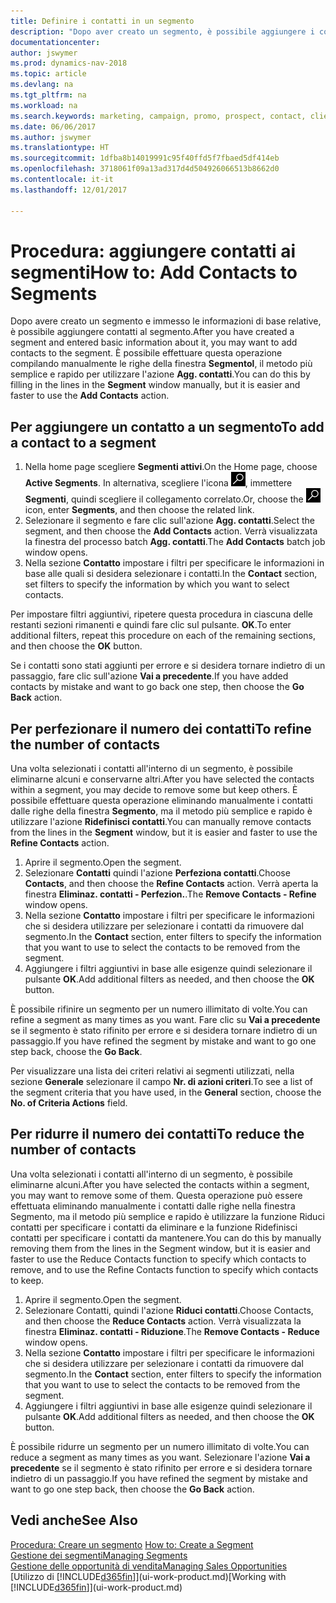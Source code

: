 ```yaml
---
title: Definire i contatti in un segmento
description: "Dopo aver creato un segmento, è possibile aggiungere i contatti al segmento, ad esempio, come parte di una campagna di marketing mirata ai clienti o contatti specifici."
documentationcenter: 
author: jswymer
ms.prod: dynamics-nav-2018
ms.topic: article
ms.devlang: na
ms.tgt_pltfrm: na
ms.workload: na
ms.search.keywords: marketing, campaign, promo, prospect, contact, client, customer
ms.date: 06/06/2017
ms.author: jswymer
ms.translationtype: HT
ms.sourcegitcommit: 1dfba8b14019991c95f40ffd5f7fbaed5df414eb
ms.openlocfilehash: 3718061f09a13ad317d4d504926066513b8662d0
ms.contentlocale: it-it
ms.lasthandoff: 12/01/2017

---
```

# <a name="how-to-add-contacts-to-segments"></a><span data-ttu-id="bffd6-103">Procedura: aggiungere contatti ai segmenti</span><span class="sxs-lookup"><span data-stu-id="bffd6-103">How to: Add Contacts to Segments</span></span>
<span data-ttu-id="bffd6-104">Dopo avere creato un segmento e immesso le informazioni di base relative, è possibile aggiungere contatti al segmento.</span><span class="sxs-lookup"><span data-stu-id="bffd6-104">After you have created a segment and entered basic information about it, you may want to add contacts to the segment.</span></span> <span data-ttu-id="bffd6-105">È possibile effettuare questa operazione compilando manualmente le righe della finestra **Segmentol**, il metodo più semplice e rapido per utilizzare l'azione **Agg. contatti**.</span><span class="sxs-lookup"><span data-stu-id="bffd6-105">You can do this by filling in the lines in the **Segment** window manually, but it is easier and faster to use the **Add Contacts** action.</span></span>

## <a name="to-add-a-contact-to-a-segment"></a><span data-ttu-id="bffd6-106">Per aggiungere un contatto a un segmento</span><span class="sxs-lookup"><span data-stu-id="bffd6-106">To add a contact to a segment</span></span>
1. <span data-ttu-id="bffd6-107">Nella home page scegliere **Segmenti attivi**.</span><span class="sxs-lookup"><span data-stu-id="bffd6-107">On the Home page, choose **Active Segments**.</span></span> <span data-ttu-id="bffd6-108">In alternativa, scegliere l'icona ![Cerca pagina o report](media/ui-search/search_small.png "icona Cerca pagina o report"), immettere **Segmenti**, quindi scegliere il collegamento correlato.</span><span class="sxs-lookup"><span data-stu-id="bffd6-108">Or, choose the ![Search for Page or Report](media/ui-search/search_small.png "Search for Page or Report icon") icon, enter **Segments**, and then choose the related link.</span></span>  
2. <span data-ttu-id="bffd6-109">Selezionare il segmento e fare clic sull'azione **Agg. contatti**.</span><span class="sxs-lookup"><span data-stu-id="bffd6-109">Select the segment, and then choose the **Add Contacts** action.</span></span> <span data-ttu-id="bffd6-110">Verrà visualizzata la finestra del processo batch **Agg. contatti**.</span><span class="sxs-lookup"><span data-stu-id="bffd6-110">The **Add Contacts** batch job window opens.</span></span>
3. <span data-ttu-id="bffd6-111">Nella sezione **Contatto** impostare i filtri per specificare le informazioni in base alle quali si desidera selezionare i contatti.</span><span class="sxs-lookup"><span data-stu-id="bffd6-111">In the **Contact** section, set filters to specify the information by which you want to select contacts.</span></span>

<span data-ttu-id="bffd6-112">Per impostare filtri aggiuntivi, ripetere questa procedura in ciascuna delle restanti sezioni rimanenti e quindi fare clic sul pulsante. **OK**.</span><span class="sxs-lookup"><span data-stu-id="bffd6-112">To enter additional filters, repeat this procedure on each of the remaining sections, and then choose the **OK** button.</span></span>

<span data-ttu-id="bffd6-113">Se i contatti sono stati aggiunti per errore e si desidera tornare indietro di un passaggio, fare clic sull'azione **Vai a precedente**.</span><span class="sxs-lookup"><span data-stu-id="bffd6-113">If you have added contacts by mistake and want to go back one step, then choose the **Go Back** action.</span></span>

## <a name="to-refine-the-number-of-contacts"></a><span data-ttu-id="bffd6-114">Per perfezionare il numero dei contatti</span><span class="sxs-lookup"><span data-stu-id="bffd6-114">To refine the number of contacts</span></span>
<span data-ttu-id="bffd6-115">Una volta selezionati i contatti all'interno di un segmento, è possibile eliminarne alcuni e conservarne altri.</span><span class="sxs-lookup"><span data-stu-id="bffd6-115">After you have selected the contacts within a segment, you may decide to remove some but keep others.</span></span> <span data-ttu-id="bffd6-116">È possibile effettuare questa operazione eliminando manualmente i contatti dalle righe della finestra **Segmento**, ma il metodo più semplice e rapido è utilizzare l'azione **Ridefinisci contatti**.</span><span class="sxs-lookup"><span data-stu-id="bffd6-116">You can manually remove contacts from the lines in the **Segment** window, but it is easier and faster to use the **Refine Contacts** action.</span></span>

1. <span data-ttu-id="bffd6-117">Aprire il segmento.</span><span class="sxs-lookup"><span data-stu-id="bffd6-117">Open the segment.</span></span>
2. <span data-ttu-id="bffd6-118">Selezionare **Contatti** quindi l'azione **Perfeziona contatti**.</span><span class="sxs-lookup"><span data-stu-id="bffd6-118">Choose **Contacts**, and then choose the **Refine Contacts** action.</span></span> <span data-ttu-id="bffd6-119">Verrà aperta la finestra **Eliminaz. contatti - Perfezion.**.</span><span class="sxs-lookup"><span data-stu-id="bffd6-119">The **Remove Contacts - Refine** window opens.</span></span>
3. <span data-ttu-id="bffd6-120">Nella sezione **Contatto** impostare i filtri per specificare le informazioni che si desidera utilizzare per selezionare i contatti da rimuovere dal segmento.</span><span class="sxs-lookup"><span data-stu-id="bffd6-120">In the **Contact** section, enter filters to specify the information that you want to use to select the contacts to be removed from the segment.</span></span>
4. <span data-ttu-id="bffd6-121">Aggiungere i filtri aggiuntivi in base alle esigenze quindi selezionare il pulsante **OK**.</span><span class="sxs-lookup"><span data-stu-id="bffd6-121">Add additional filters as needed, and then choose the **OK** button.</span></span>

<span data-ttu-id="bffd6-122">È possibile rifinire un segmento per un numero illimitato di volte.</span><span class="sxs-lookup"><span data-stu-id="bffd6-122">You can refine a segment as many times as you want.</span></span> <span data-ttu-id="bffd6-123">Fare clic su **Vai a precedente** se il segmento è stato rifinito per errore e si desidera tornare indietro di un passaggio.</span><span class="sxs-lookup"><span data-stu-id="bffd6-123">If you have refined the segment by mistake and want to go one step back, choose the **Go Back**.</span></span>

<span data-ttu-id="bffd6-124">Per visualizzare una lista dei criteri relativi ai segmenti utilizzati, nella sezione **Generale** selezionare il campo **Nr. di azioni criteri**.</span><span class="sxs-lookup"><span data-stu-id="bffd6-124">To see a list of the segment criteria that you have used, in the **General** section, choose the **No. of Criteria Actions** field.</span></span>

## <a name="to-reduce-the-number-of-contacts"></a><span data-ttu-id="bffd6-125">Per ridurre il numero dei contatti</span><span class="sxs-lookup"><span data-stu-id="bffd6-125">To reduce the number of contacts</span></span>
<span data-ttu-id="bffd6-126">Una volta selezionati i contatti all'interno di un segmento, è possibile eliminarne alcuni.</span><span class="sxs-lookup"><span data-stu-id="bffd6-126">After you have selected the contacts within a segment, you may want to remove some of them.</span></span> <span data-ttu-id="bffd6-127">Questa operazione può essere effettuata eliminando manualmente i contatti dalle righe nella finestra Segmento, ma il metodo più semplice e rapido è utilizzare la funzione Riduci contatti per specificare i contatti da eliminare e la funzione Ridefinisci contatti per specificare i contatti da mantenere.</span><span class="sxs-lookup"><span data-stu-id="bffd6-127">You can do this by manually removing them from the lines in the Segment window, but it is easier and faster to use the Reduce Contacts function to specify which contacts to remove, and to use the Refine Contacts function to specify which contacts to keep.</span></span>

1. <span data-ttu-id="bffd6-128">Aprire il segmento.</span><span class="sxs-lookup"><span data-stu-id="bffd6-128">Open the segment.</span></span>
2. <span data-ttu-id="bffd6-129">Selezionare Contatti, quindi l'azione **Riduci contatti**.</span><span class="sxs-lookup"><span data-stu-id="bffd6-129">Choose Contacts, and then choose the **Reduce Contacts** action.</span></span> <span data-ttu-id="bffd6-130">Verrà visualizzata la finestra **Eliminaz. contatti - Riduzione**.</span><span class="sxs-lookup"><span data-stu-id="bffd6-130">The **Remove Contacts - Reduce** window opens.</span></span>
3. <span data-ttu-id="bffd6-131">Nella sezione **Contatto** impostare i filtri per specificare le informazioni che si desidera utilizzare per selezionare i contatti da rimuovere dal segmento.</span><span class="sxs-lookup"><span data-stu-id="bffd6-131">In the **Contact** section, enter filters to specify the information that you want to use to select the contacts to be removed from the segment.</span></span>
4. <span data-ttu-id="bffd6-132">Aggiungere i filtri aggiuntivi in base alle esigenze quindi selezionare il pulsante **OK**.</span><span class="sxs-lookup"><span data-stu-id="bffd6-132">Add additional filters as needed, and then choose the **OK** button.</span></span>

<span data-ttu-id="bffd6-133">È possibile ridurre un segmento per un numero illimitato di volte.</span><span class="sxs-lookup"><span data-stu-id="bffd6-133">You can reduce a segment as many times as you want.</span></span> <span data-ttu-id="bffd6-134">Selezionare l'azione **Vai a precedente** se il segmento è stato rifinito per errore e si desidera tornare indietro di un passaggio.</span><span class="sxs-lookup"><span data-stu-id="bffd6-134">If you have refined the segment by mistake and want to go one step back, then choose the **Go Back** action.</span></span>

## <a name="see-also"></a><span data-ttu-id="bffd6-135">Vedi anche</span><span class="sxs-lookup"><span data-stu-id="bffd6-135">See Also</span></span>
<span data-ttu-id="bffd6-136">[Procedura: Creare un segmento](marketing-how-create-segment.md) </span><span class="sxs-lookup"><span data-stu-id="bffd6-136">[How to: Create a Segment](marketing-how-create-segment.md) </span></span>  
[<span data-ttu-id="bffd6-137">Gestione dei segmenti</span><span class="sxs-lookup"><span data-stu-id="bffd6-137">Managing Segments</span></span>](marketing-segments.md)  
[<span data-ttu-id="bffd6-138">Gestione delle opportunità di vendita</span><span class="sxs-lookup"><span data-stu-id="bffd6-138">Managing Sales Opportunities</span></span>](marketing-manage-sales-opportunities.md)  
<span data-ttu-id="bffd6-139">[Utilizzo di [!INCLUDE[d365fin](includes/d365fin_md.md)]](ui-work-product.md)</span><span class="sxs-lookup"><span data-stu-id="bffd6-139">[Working with [!INCLUDE[d365fin](includes/d365fin_md.md)]](ui-work-product.md)</span></span>  

